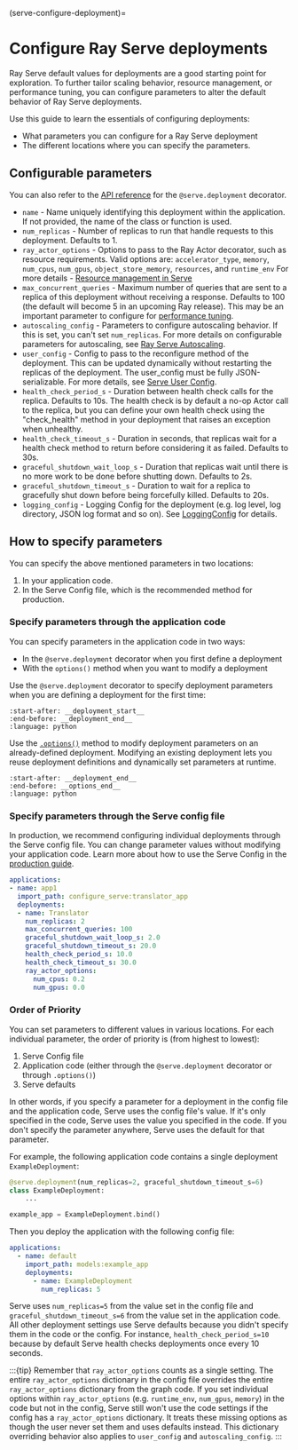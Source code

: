 (serve-configure-deployment)=

# Configure Ray Serve deployments

Ray Serve default values for deployments are a good starting point for exploration. To further tailor scaling behavior, resource management, or performance tuning, you can configure parameters to alter the default behavior of Ray Serve deployments.

Use this guide to learn the essentials of configuring deployments:
- What parameters you can configure for a Ray Serve deployment
- The different locations where you can specify the parameters.

## Configurable parameters

You can also refer to the [API reference](../serve/api/doc/ray.serve.deployment_decorator.rst) for the `@serve.deployment` decorator.

- `name` - Name uniquely identifying this deployment within the application. If not provided, the name of the class or function is used.
- `num_replicas` - Number of replicas to run that handle requests to this deployment. Defaults to 1.
- `ray_actor_options` - Options to pass to the Ray Actor decorator, such as resource requirements. Valid options are: `accelerator_type`, `memory`, `num_cpus`, `num_gpus`, `object_store_memory`, `resources`, and `runtime_env` For more details - [Resource management in Serve](serve-cpus-gpus)
- `max_concurrent_queries` - Maximum number of queries that are sent to a replica of this deployment without receiving a response. Defaults to 100 (the default will become 5 in an upcoming Ray release). This may be an important parameter to configure for [performance tuning](serve-perf-tuning).
- `autoscaling_config` - Parameters to configure autoscaling behavior. If this is set, you can't set `num_replicas`. For more details on configurable parameters for autoscaling, see [Ray Serve Autoscaling](serve-autoscaling). 
- `user_config` -  Config to pass to the reconfigure method of the deployment. This can be updated dynamically without restarting the replicas of the deployment. The user_config must be fully JSON-serializable. For more details, see [Serve User Config](serve-user-config). 
- `health_check_period_s` - Duration between health check calls for the replica. Defaults to 10s. The health check is by default a no-op Actor call to the replica, but you can define your own health check using the "check_health" method in your deployment that raises an exception when unhealthy.
- `health_check_timeout_s` - Duration in seconds, that replicas wait for a health check method to return before considering it as failed. Defaults to 30s.
- `graceful_shutdown_wait_loop_s` - Duration that replicas wait until there is no more work to be done before shutting down. Defaults to 2s.
- `graceful_shutdown_timeout_s` - Duration to wait for a replica to gracefully shut down before being forcefully killed. Defaults to 20s.
- `logging_config` - Logging Config for the deployment (e.g. log level, log directory, JSON log format and so on). See [LoggingConfig](../serve/api/doc/ray.serve.schema.LoggingConfig.rst) for details.

## How to specify parameters

You can specify the above mentioned parameters in two locations:
1. In your application code.
2. In the Serve Config file, which is the recommended method for production.

### Specify parameters through the application code

You can specify parameters in the application code in two ways:
- In the `@serve.deployment` decorator when you first define a deployment
- With the `options()` method when you want to modify a deployment

Use the `@serve.deployment` decorator to specify deployment parameters when you are defining a deployment for the first time:

```{literalinclude} ../serve/doc_code/configure_serve_deployment/model_deployment.py
:start-after: __deployment_start__
:end-before: __deployment_end__
:language: python
```

Use the [`.options()`](../serve/api/doc/ray.serve.Deployment.rst) method to modify deployment parameters on an already-defined deployment. Modifying an existing deployment lets you reuse deployment definitions and dynamically set parameters at runtime.

```{literalinclude} ../serve/doc_code/configure_serve_deployment/model_deployment.py
:start-after: __deployment_end__
:end-before: __options_end__
:language: python
```

### Specify parameters through the Serve config file

In production, we recommend configuring individual deployments through the Serve config file. You can change parameter values without modifying your application code. Learn more about how to use the Serve Config in the [production guide](serve-in-production-config-file).

```yaml
applications:
- name: app1
  import_path: configure_serve:translator_app
  deployments:
  - name: Translator
    num_replicas: 2
    max_concurrent_queries: 100
    graceful_shutdown_wait_loop_s: 2.0
    graceful_shutdown_timeout_s: 20.0
    health_check_period_s: 10.0
    health_check_timeout_s: 30.0
    ray_actor_options:
      num_cpus: 0.2
      num_gpus: 0.0
```

### Order of Priority

You can set parameters to different values in various locations. For each individual parameter, the order of priority is (from highest to lowest):

1. Serve Config file
2. Application code (either through the `@serve.deployment` decorator or through `.options()`)
3. Serve defaults

In other words, if you specify a parameter for a deployment in the config file and the application code, Serve uses the config file's value. If it's only specified in the code, Serve uses the value you specified in the code. If you don't specify the parameter anywhere, Serve uses the default for that parameter.

For example, the following application code contains a single deployment `ExampleDeployment`:

```python
@serve.deployment(num_replicas=2, graceful_shutdown_timeout_s=6)
class ExampleDeployment:
    ...

example_app = ExampleDeployment.bind()
```

Then you deploy the application with the following config file:

```yaml
applications:
  - name: default
    import_path: models:example_app 
    deployments:
      - name: ExampleDeployment
        num_replicas: 5
```

Serve uses `num_replicas=5` from the value set in the config file and `graceful_shutdown_timeout_s=6` from the value set in the application code. All other deployment settings use Serve defaults because you didn't specify them in the code or the config. For instance, `health_check_period_s=10` because by default Serve health checks deployments once every 10 seconds.

:::{tip}
Remember that `ray_actor_options` counts as a single setting. The entire `ray_actor_options` dictionary in the config file overrides the entire `ray_actor_options` dictionary from the graph code. If you set individual options within `ray_actor_options` (e.g. `runtime_env`, `num_gpus`, `memory`) in the code but not in the config, Serve still won't use the code settings if the config has a `ray_actor_options` dictionary. It treats these missing options as though the user never set them and uses defaults instead. This dictionary overriding behavior also applies to `user_config` and `autoscaling_config`.
:::


